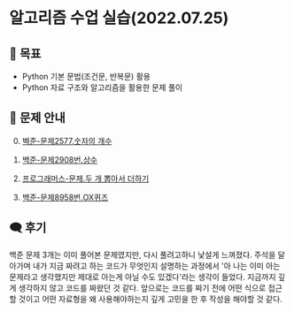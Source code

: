 # 알고리즘 수업 실습(2022.07.25)


## 🎯 목표
- Python 기본 문법(조건문, 반복문) 활용
- Python 자료 구조와 알고리즘을 활용한 문제 풀이


## 📢 문제 안내
0. [벡준-문제2577.숫자의 개수](https://www.acmicpc.net/problem/2577)

1. [백준-문제2908번.상수](https://www.acmicpc.net/problem/2908)

2. [프로그래머스-문제.두 개 뽑아서 더하기](https://school.programmers.co.kr/learn/courses/30/lessons/68644)

3. [백준-문제8958번.OX퀴즈](https://www.acmicpc.net/problem/8958)


## 🗨 후기
백준 문제 3개는 이미 풀어본 문제였지만, 다시 풀려고하니 낯설게 느껴졌다. 주석을 달아가며 내가 지금 짜려고 하는 코드가 무엇인지 설명하는 과정에서 '아 나는 이미 아는 문제라고 생각했지만 제대로 아는게 아닐 수도 있겠다'라는 생각이 들었다. 지금까지 깊게 생각하지 않고 코드를 짜왔던 것 같다. 앞으로는 코드를 짜기 전에 어떤 식으로 접근할 것이고 어떤 자료형을 왜 사용해야하는지 깊게 고민을 한 후 작성을 해야할 것 같다.